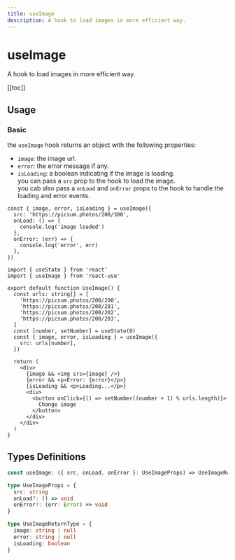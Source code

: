 ```yaml
---
title: useImage
description: A hook to load images in more efficient way.
---
```


# useImage

A hook to load images in more efficient way.

[[toc]]

## Usage

### Basic

the `useImage` hook returns an object with the following properties:

- `image`: the image url.
- `error`: the error message if any.
- `isLoading`: a boolean indicating if the image is loading.
  <br />
  you can pass a `src` prop to the hook to load the image.
  <br />
  you cab also pass a `onLoad` and `onError` props to the hook to handle the loading and error events.

```tsx
const { image, error, isLoading } = useImage({
  src: 'https://picsum.photos/200/300',
  onLoad: () => {
    console.log('image loaded')
  },
  onError: (err) => {
    console.log('error', err)
  },
})
```

```tsx
import { useState } from 'react'
import { useImage } from 'react-use'

export default function UseImage() {
  const urls: string[] = [
    'https://picsum.photos/200/200',
    'https://picsum.photos/200/201',
    'https://picsum.photos/200/202',
    'https://picsum.photos/200/203',
  ]
  const [number, setNumber] = useState(0)
  const { image, error, isLoading } = useImage({
    src: urls[number],
  })

  return (
    <div>
      {image && <img src={image} />}
      {error && <p>Error: {error}</p>}
      {isLoading && <p>Loading...</p>}
      <div>
        <button onClick={() => setNumber((number + 1) % urls.length)}>
          Change image
        </button>
      </div>
    </div>
  )
}
```

<div>
<div ref="demo"></div>
</div>

## Types Definitions

```ts
const useImage: ({ src, onLoad, onError }: UseImageProps) => UseImageReturnType

type UseImageProps = {
  src: string
  onLoad?: () => void
  onError?: (err: Error) => void
}

type UseImageReturnType = {
  image: string | null
  error: string | null
  isLoading: boolean
}
```

<script setup>
import { createElement } from 'react'
import { createRoot } from 'react-dom/client'
import { ref, onMounted } from 'vue'
import UseImage from './use-image.tsx'

const demo = ref()

onMounted(() => {
  const root = createRoot(demo.value)
  root.render(createElement(UseImage, {}, null))
})

</script>
